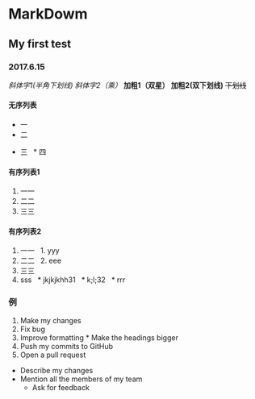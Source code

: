 # MarkDowm 
## My first test
### 2017.6.15 
_斜体字1(半角下划线)_
*斜体字2（乘）*
**加粗1（双星）**
__加粗2(双下划线)__
~~下划线~~
#### 无序列表
+ 一
+ 二
* 三
  * 四
#### 有序列表1
1. 一一
2. 二二
3. 三三
#### 有序列表2
1. 一一
  1. yyy
2. 二二
  2. eee
3. 三三
3. sss
  * jkjkjkhh31
  * k;l;32
    * rrr
 ### 例
1. Make my changes
  1. Fix bug
  2. Improve formatting
    * Make the headings bigger
2. Push my commits to GitHub
3. Open a pull request
  * Describe my changes
  * Mention all the members of my team
    * Ask for feedback
